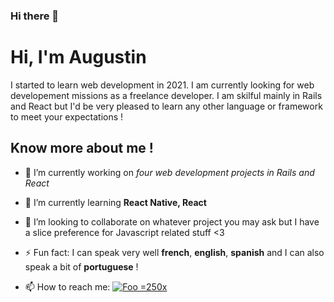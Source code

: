 ### Hi there 👋

<!--
**aauugguussttiinn/aauugguussttiinn** is a ✨ _special_ ✨ repository because its `README.md` (this file) appears on your GitHub profile.
-->

# Hi, I'm Augustin
I started to learn web development in 2021. I am currently looking for web developement missions as a freelance developer.
I am skilful mainly in Rails and React but I'd be very pleased to learn any other language or framework to meet your expectations !


## Know more about me !

- 🔭 I’m currently working on *four web development projects in Rails and React*
- 🌱 I’m currently learning **React Native, React**
- 👯 I’m looking to collaborate on whatever project you may ask but I have a slice preference for Javascript related stuff <3
- ⚡ Fun fact: I can speak very well **french**, **english**, **spanish** and I can also speak a bit of **portuguese** !

- 📫 How to reach me:
[![Foo](https://upload.wikimedia.org/wikipedia/commons/thumb/c/ca/LinkedIn_logo_initials.png/768px-LinkedIn_logo_initials.png) =250x](https://www.linkedin.com/in/augustinberne/)
